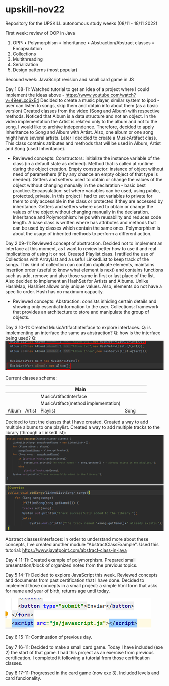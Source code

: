# upskill-nov22
Repository for the UPSKILL autonomous study weeks (08/11 - 18/11 2022)

First week: review of OOP in Java
1. OPP:
•	Polymorphism
•	Inheritance
•	Abstraction/Abstract classes
•	Encapsulation
2. Collections
3. Multithreading
4. Serialization
5. Design patterns (most popular)

Secound week: JavaScript revision and small card game in JS

Day 1 08-11:
    Watched tutorial to get an idea of a project where I could implement the ideas above - https://www.youtube.com/watch?v=49eeLxc6xE4
    Decided to create a music player, similar system to ipod - user can listen to songs, skip them and obtain info about them (as a basic version)
    Created classes from the video (Song and Album) with respective methods.
    Noticed that Album is a data structure and not an object. In the video implementation the Artist is related only to the album and not to the song. I would like to archive independence. Therefore, decided to apply Inheritance to Song and Album with Artist. Also, one album or one song might have several artists.
    Later I decided to create a MusicArtifact class. This class contains atributes and methods that will be used in Album, Artist and Song (used Inheritance).
 -  Reviewed concepts:
    Constructors: initialize the instance variable of the class (in a default state as defined). Method that is called at runtime during the object creation.
    Empty constructor: instance of object without need of paramethers (if by any chance an empty object of that type is needed).
    Getters and setters: used to obtain or change the values of the object without changing manually in the declaration - basic best practice.
    Encapsulation: set where variables can be used, using public, protected, private. In this project I had to set variables to private for them to only accessible in the class or protected if they are accessed by inheritance. Getters and setters where used to obtain or change the values of the object without changing manually in the declaration.
    Inheritance and Polymorphism: helps with reusability and reduces code length. A base class is written where has attributes and methods that can be used by classes which contain the same ones. Polymorphism is about the usage of inherited methods to perform a different action.

    
Day 2 09-11:
    Reviewed concept of abstraction. Decided not to implement an interface at this moment, as I want to review better how to use it and real implications of using it or not.
    Created Playlist class.
    I ratified the use of Collections with ArrayList and a useful LinkedList to keep track of the songs. This kind of collection can contain duplicate elements, maintains insertion order (useful to know what element is next) and contains functions such as add, remove and also those same in first or last place of the list. Also decided to implement an HashSet for Artists and Albums. Unlike HashMap, HashSet allows only unique values. Also, elements do not have a specific order. Hash has no maximum capacity.
 -  Reviewed concepts:
    Abstraction: consists inhiding certain details and showing only essential information to the user. 
    Collections: framework that provides an architecture to store and manipulate the group of objects.


Day 3 10-11:
    Created MusicArtifactInterface to explore interfaces.
    Q: is implementing an interface the same as abstraction?
    Q: how is the interface being used?
    Q: ![img.png](imgs/img_5.png)
    
Current classes scheme:
    
|       |        | Main                                 |      |     |     |
|-------|--------|--------------------------------------|------|-----|-----|
|       |        | MusicArtifactInterface               |      |     |     |
|       |        | MusicArtifact(method implementation) |      |     |     |
| Album | Artist | Playlist                             | Song |     |     |

Decided to test the classes that I have created.
Created a way to add multiple albums to one playlist. Created a way to add multiple tracks to the library (through a LinkedList): 
    ![img_3.png](imgs/img_3.png)
    ![img_4.png](imgs/img_4.png)
    
Abstract classes/interfaces: in order to understand more about these concepts, I've created another module "AbstractClassExample".
Used this tutorial: https://www.javatpoint.com/abstract-class-in-java

Day 4 11-11:
Created example of polymorphism. Prepared small presentation/block of organized notes from the previous topics.

Day 5 14-11:
Decided to explore JavaScript this week. Reviewed concepts and documents from past certification that I have done. Decided to
implement those concepts in a small project: a simple html form that asks for name and year of birth, returns age until today.

![img.png](img.png)

Day 6 15-11:
Continuation of previous day. 

Day 7 16-11:
Decided to make a small card game. Today I have included (exe 2) the start of that game. I had this project as an exercise
from previous certification. I completed it following a tutorial from those certification classes.

Day 8 17-11:
Progressed in the card game (now exe 3). Included levels and card funcionality.
